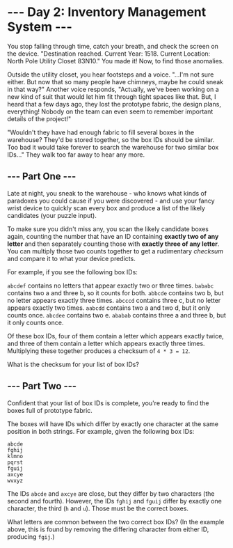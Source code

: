 # --- Day 2: Inventory Management System ---
You stop falling through time, catch your breath, and check the screen on the device. "Destination reached. Current Year: 1518. Current Location: North Pole Utility Closet 83N10." You made it! Now, to find those anomalies.

Outside the utility closet, you hear footsteps and a voice. "...I'm not sure either. But now that so many people have chimneys, maybe he could sneak in that way?" Another voice responds, "Actually, we've been working on a new kind of suit that would let him fit through tight spaces like that. But, I heard that a few days ago, they lost the prototype fabric, the design plans, everything! Nobody on the team can even seem to remember important details of the project!"

"Wouldn't they have had enough fabric to fill several boxes in the warehouse? They'd be stored together, so the box IDs should be similar. Too bad it would take forever to search the warehouse for two similar box IDs..." They walk too far away to hear any more.

## --- Part One ---

Late at night, you sneak to the warehouse - who knows what kinds of paradoxes you could cause if you were discovered - and use your fancy wrist device to quickly scan every box and produce a list of the likely candidates (your puzzle input).

To make sure you didn't miss any, you scan the likely candidate boxes again, counting the number that have an ID containing **exactly two of any letter** and then separately counting those with **exactly three of any letter**. You can multiply those two counts together to get a rudimentary *checksum* and compare it to what your device predicts.

For example, if you see the following box IDs:

`abcdef` contains no letters that appear exactly two or three times.
`bababc` contains two a and three b, so it counts for both.
`abbcde` contains two b, but no letter appears exactly three times.
`abcccd` contains three c, but no letter appears exactly two times.
`aabcdd` contains two a and two d, but it only counts once.
`abcdee` contains two e.
`ababab` contains three a and three b, but it only counts once.

Of these box IDs, four of them contain a letter which appears exactly twice, and three of them contain a letter which appears exactly three times. Multiplying these together produces a checksum of `4 * 3 = 12`.

What is the checksum for your list of box IDs?

## --- Part Two ---
Confident that your list of box IDs is complete, you're ready to find the boxes full of prototype fabric.

The boxes will have IDs which differ by exactly one character at the same position in both strings. For example, given the following box IDs:

```
abcde
fghij
klmno
pqrst
fguij
axcye
wvxyz
```

The IDs `abcde` and `axcye` are close, but they differ by two characters (the second and fourth). However, the IDs `fghij` and `fguij` differ by exactly one character, the third (`h` and `u`). Those must be the correct boxes.

What letters are common between the two correct box IDs? (In the example above, this is found by removing the differing character from either ID, producing `fgij`.)
